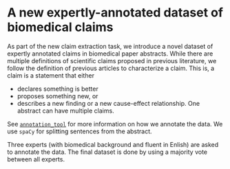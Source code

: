 # A new expertly-annotated dataset of biomedical claims

As part of the new claim extraction task, we introduce a novel dataset of expertly annotated claims in biomedical paper abstracts. While there are multiple definitions of scientific claims proposed in previous literature, we follow the definition of previous articles to characterize a claim. This is, a claim is a statement that either

- declares something is better
- proposes something new, or
- describes a new finding or a new cause-effect relationship. One abstract can have multiple claims.

See [`annotation_tool`](https://github.com/titipata/detecting-scientific-claim/tree/master/annotation_tool) for more information on how we annotate the data. We use `spaCy` for splitting sentences from the abstract.

Three experts (with biomedical background and fluent in Enlish) are asked to annotate the data. The final dataset is done by using a majority vote between all experts.